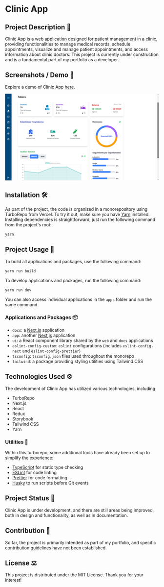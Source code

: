 # Clinic App

## Project Description 🏥

Clinic App is a web application designed for patient management in a clinic, providing functionalities to manage medical records, schedule appointments, visualize and manage patient appointments, and access information about clinic doctors. This project is currently under construction and is a fundamental part of my portfolio as a developer.

## Screenshots / Demo 📸

Explore a demo of Clinic App [here](https://medical-web-app.vercel.app).

![Screenshots](public/01.png)

## Installation 🛠️

As part of the project, the code is organized in a monorepository using TurboRepo from Vercel. To try it out, make sure you have [Yarn](https://yarnpkg.com/) installed. Installing dependencies is straightforward, just run the following command from the project's root:

```bash
yarn
```

## Project Usage 🚀

To build all applications and packages, use the following command:

```bash
yarn run build
```

To develop applications and packages, run the following command:

```bash
yarn run dev
```

You can also access individual applications in the `apps` folder and run the same command.

### Applications and Packages 📦

- `docs`: a [Next.js](https://nextjs.org/) application
- `app`: another [Next.js](https://nextjs.org/) application
- `ui`: a React component library shared by the `web` and `docs` applications
- `eslint-config-custom`: `eslint` configurations (includes `eslint-config-next` and `eslint-config-prettier`)
- `tsconfig`: `tsconfig.json` files used throughout the monorepo
- `tailwind`: a package providing styling utilities using Tailwind CSS

## Technologies Used ⚙️

The development of Clinic App has utilized various technologies, including:

- TurboRepo
- Next.js
- React
- Redux
- Storybook
- Tailwind CSS
- Yarn

### Utilities 🧰

Within this turborepo, some additional tools have already been set up to simplify the experience:

- [TypeScript](https://www.typescriptlang.org/) for static type checking
- [ESLint](https://eslint.org/) for code linting
- [Prettier](https://prettier.io) for code formatting
- [Husky](https://github.com/typicode/husky) to run scripts before Git events

## Project Status 🚧

Clinic App is under development, and there are still areas being improved, both in design and functionality, as well as in documentation.

## Contribution 🤝

So far, the project is primarily intended as part of my portfolio, and specific contribution guidelines have not been established.

## License ⚖️

This project is distributed under the MIT License. Thank you for your interest!
